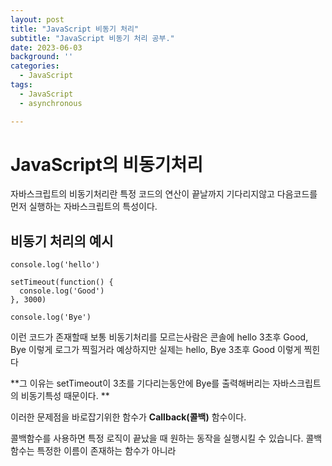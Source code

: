 ```yaml
---
layout: post
title: "JavaScript 비동기 처리"
subtitle: "JavaScript 비동기 처리 공부."
date: 2023-06-03
background: ''
categories:
  - JavaScript
tags:
  - JavaScript
  - asynchronous

---
```


# JavaScript의 비동기처리  

자바스크립트의 비동기처리란 특정 코드의 연산이 끝날까지 기다리지않고 다음코드를 먼저 실행하는 자바스크립트의 특성이다.

## 비동기 처리의 예시

```Javascipt
console.log('hello')

setTimeout(function() {
  console.log('Good')
}, 3000)

console.log('Bye')
```
이런 코드가 존재할때
보통 비동기처리를 모르는사람은 콘솔에 hello 3초후 Good, Bye 이렇게 로그가 찍힐거라 예상하지만
실제는 hello, Bye 3초후 Good 이렇게 찍힌다
  
**그 이유는 setTimeout이 3초를 기다리는동안에 Bye를 출력해버리는 자바스크립트의 비동기특성 때문이다. **

 이러한 문제점을 바로잡기위한 함수가
 **Callback(콜백)**
 함수이다. 
  
 콜백함수를 사용하면 특정 로직이 끝났을 때 원하는 동작을 실행시킬 수 있습니다.
 콜백함수는 특정한 이름이 존재하는 함수가 아니라 
 
 
 
 
 
 
 
 
 
 

